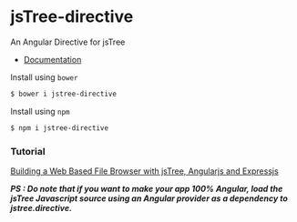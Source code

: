 jsTree-directive
================

An Angular Directive for jsTree

* [Documentation](http://jstree-directive.herokuapp.com/#/basic)

Install using `bower`

```bash
$ bower i jstree-directive
```
Install using `npm`

```bash
$ npm i jstree-directive
```

### Tutorial 

[Building a Web Based File Browser with jsTree, Angularjs and Expressjs](http://thejackalofjavascript.com/file-browser-with-jstree-angularjs-and-expressjs)

**_PS : Do note that if you want to make your app 100% Angular, load the jsTree Javascript source using an Angular provider as a dependency to jstree.directive._**

